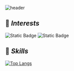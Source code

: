![header](https://capsule-render.vercel.app/api?type=waving&color=timeGradient&text=Semi_Kwon%20GitHub%&animation=twinkling&fontSize=35&fontAlignY=50&fontAlign=76&height=250)


## 🌱 *Interests*
![Static Badge](https://img.shields.io/badge/AI-%23FF0000)
![Static Badge](https://img.shields.io/badge/Deep_Learning-%23FFA500)


## 💬 *Skills*
[![Top Langs](https://github-readme-stats.vercel.app/api/top-langs/?username=SemiKwon&layout=compact)](https://github.com/delay-100/github-readme-stats)


<!--
**SemiKwon/SemiKwon** is a ✨ _special_ ✨ repository because its `README.md` (this file) appears on your GitHub profile.

Here are some ideas to get you started:

- 🔭 I’m currently working on ...
- 🌱 I’m currently learning ...
- 👯 I’m looking to collaborate on ...
- 🤔 I’m looking for help with ...
- 💬 Ask me about ...
- 📫 How to reach me: ...
- 😄 Pronouns: ...
- ⚡ Fun fact: ...
-->
